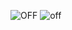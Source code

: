 
![OFF](https://user-images.githubusercontent.com/81506807/116284920-3e377480-a7ab-11eb-9922-32d88c0ca31e.PNG)
![off](https://user-images.githubusercontent.com/81506807/116448471-cafb3480-a876-11eb-9ac0-3f046edfc9a0.PNG)
